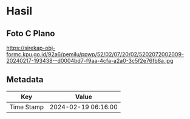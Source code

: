# Hasil

## Foto C Plano

https://sirekap-obj-formc.kpu.go.id/92a6/pemilu/ppwp/52/02/07/20/02/5202072002009-20240217-193438--d0004bd7-f9aa-4cfa-a2a0-3c5f2e76fb8a.jpg


## Metadata

| Key        | Value               |
| ---------- | ------------------- |
| Time Stamp | 2024-02-19 06:16:00 |



